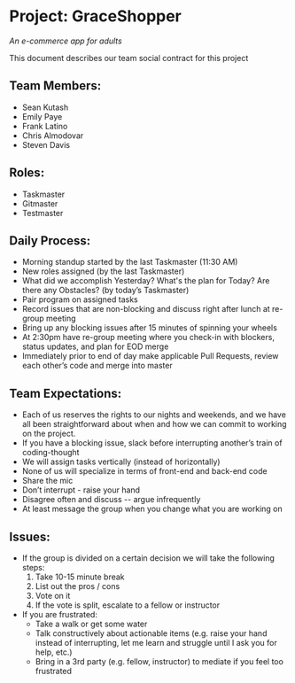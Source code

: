 # Project: GraceShopper

_An e-commerce app for adults_

This document describes our team social contract for this project

## Team Members:

- Sean Kutash
- Emily Paye
- Frank Latino
- Chris Almodovar
- Steven Davis

## Roles:

- Taskmaster
- Gitmaster
- Testmaster

## Daily Process:

- Morning standup started by the last Taskmaster (11:30 AM)
- New roles assigned (by the last Taskmaster)
- What did we accomplish Yesterday? What's the plan for Today? Are there any Obstacles? (by today’s Taskmaster)
- Pair program on assigned tasks
- Record issues that are non-blocking and discuss right after lunch at re-group meeting
- Bring up any blocking issues after 15 minutes of spinning your wheels
- At 2:30pm have re-group meeting where you check-in with blockers, status updates, and plan for EOD merge
- Immediately prior to end of day make applicable Pull Requests, review each other’s code and merge into master

## Team Expectations:

- Each of us reserves the rights to our nights and weekends, and we have all been straightforward about when and how we can commit to working on the project.
- If you have a blocking issue, slack before interrupting another’s train of coding-thought
- We will assign tasks vertically (instead of horizontally)
- None of us will specialize in terms of front-end and back-end code
- Share the mic
- Don’t interrupt - raise your hand
- Disagree often and discuss -- argue infrequently
- At least message the group when you change what you are working on

## Issues:

- If the group is divided on a certain decision we will take the following steps:
  1. Take 10-15 minute break
  2. List out the pros / cons
  3. Vote on it
  4. If the vote is split, escalate to a fellow or instructor
- If you are frustrated:
  - Take a walk or get some water
  - Talk constructively about actionable items (e.g. raise your hand instead of interrupting, let me learn and struggle until I ask you for help, etc.)
  - Bring in a 3rd party (e.g. fellow, instructor) to mediate if you feel too frustrated
